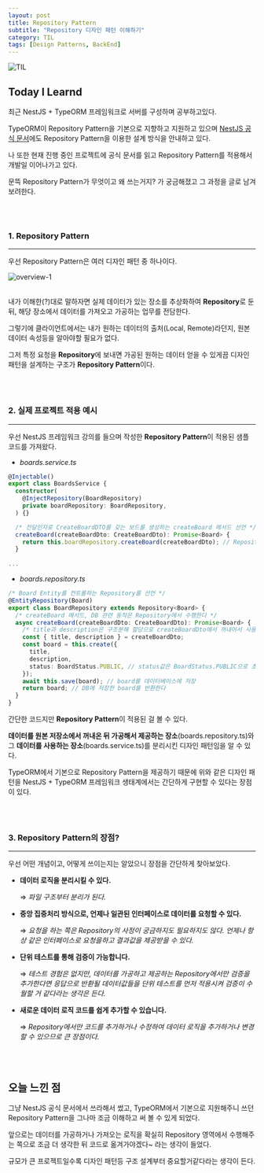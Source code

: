```yaml
---
layout: post
title: Repository Pattern
subtitle: "Repository 디자인 패턴 이해하기"
category: TIL
tags: [Design Patterns, BackEnd]
---
```


![TIL](https://user-images.githubusercontent.com/83164003/157039191-32141e02-51fe-4d34-abeb-02bb8f897dde.jpeg)
## Today I Learnd
최근 NestJS + TypeORM 프레임워크로 서버를 구성하며 공부하고있다.

TypeORM이 Repository Pattern을 기본으로 지향하고 지원하고 있으며 <a href="https://docs.nestjs.com/techniques/database#repository-pattern" target="_blank">NestJS 공식 문서</a>에도 Repository Pattern을 이용한 설계 방식을 안내하고 있다.

나 또한 현재 진행 중인 프로젝트에 공식 문서를 읽고 Repository Pattern를 적용해서 개발일 이어나가고 있다.

문뜩 Repository Pattern가 무엇이고 왜 쓰는거지? 가 궁금해졌고 그 과정을 글로 남겨보려한다.

<br>
<br>

### 1. Repository Pattern
---

우선 Repository Pattern은 여러 디자인 패턴 중 하나이다.

![overview-1](https://user-images.githubusercontent.com/83164003/170282459-fc4d1f03-ef48-485a-b009-f08abd3b915b.png)<br><br>

내가 이해한(?)대로 말하자면 실제 데이터가 있는 장소를 추상화하여 **Repository**로 둔 뒤, 해당 장소에서 데이터를 가져오고 가공하는 업무를 전담한다.

그렇기에 클라이언트에서는 내가 원하는 데이터의 출처(Local, Remote)라던지, 원본 데이터 속성등을 알아야할 필요가 없다. 

그저 특정 요청을 **Repository**에 보내면 가공된 원하는 데이터 얻을 수 있게끔 디자인 패턴을 설계하는 구조가 **Repository Pattern**이다.

<br>
<br>

### 2. 실제 프로젝트 적용 예시
---

우선 NestJS 프레임워크 강의를 들으며 작성한 **Repository Pattern**이 적용된 샘플 코드를 가져왔다.

- *boards.service.ts*

```ts
@Injectable()
export class BoardsService {
  constructor(
    @InjectRepository(BoardRepository)
    private boardRepository: BoardRepository,
  ) {}

  /* 전달인자로 CreateBoardDTO를 갖는 보드를 생성하는 createBoard 메서드 선언 */
  createBoard(createBoardDto: CreateBoardDto): Promise<Board> {
    return this.boardRepository.createBoard(createBoardDto); // Repository 패턴 적용
  }
	
...
```

- *boards.repository.ts*

```ts
/* Board Entity를 컨트롤하는 Repository를 선언 */
@EntityRepository(Board)
export class BoardRepository extends Repository<Board> {
  /* createBoard 메서드, DB 관련 동작은 Repository에서 수행한다 */
  async createBoard(createBoardDto: CreateBoardDto): Promise<Board> {
    /* title과 description은 구조분해 할당으로 createBoardDto에서 꺼내어서 사용해준다 */
    const { title, description } = createBoardDto;
    const board = this.create({
      title,
      description,
      status: BoardStatus.PUBLIC, // status값은 BoardStatus.PUBLIC으로 초기화한다
    });
    await this.save(board); // board를 데이터베이스에 저장
    return board; // DB에 저장한 board를 반환한다
  }
}
```

간단한 코드지만 **Repository Pattern**이 적용된 걸 볼 수 있다.

**데이터를 원본 저장소에서 꺼내온 뒤 가공해서 제공하는 장소**(boards.repository.ts)와 그 **데이터를 사용하는 장소**(boards.service.ts)를 분리시킨 디자인 패턴임을 알 수 있다.

TypeORM에서 기본으로 Repository Pattern을 제공하기 때문에 위와 같은 디자인 패턴을 NestJS + TypeORM 프레임워크 생태계에서는 간단하게 구현할 수 있다는 장점이 있다.

<br>
<br>

### 3. Repository Pattern의 장점?
---

우선 어떤 개념이고, 어떻게 쓰이는지는 알았으니 장점을 간단하게 찾아보았다.

- **데이터 로직을 분리시킬 수 있다.**

  ⇒ *파일 구조부터 분리가 된다.*

- **중앙 집중처리 방식으로, 언제나 일관된 인터페이스로 데이터를 요청할 수 있다.**

  ⇒ *요청을 하는 쪽은 Repository의 사정이 궁금하지도 필요하지도 않다. 언제나 항상 같은 인터페이스로 요청을하고 결과값을 제공받을 수 있다.*
	
- **단위 테스트를 통해 검증이 가능합니다.**

  ⇒ *테스트 경험은 없지만, 데이터를 가공하고 제공하는 Repository에서만 검증을 추가한다면 응답으로 반환될 데이터값들을 단위 테스트를 먼저 적용시켜 검증이 수월할 거 같다라는 생각은 든다.*
	
- **새로운 데이터 로직 코드를 쉽게 추가할 수 있습니다.**

  ⇒ *Repository에서만 코드를 추가하거나 수정하여 데이터 로직을 추가하거나 변경할 수 있으므로 큰 장점이다.*

<br>
<br>

## 오늘 느낀 점

그냥 NestJS 공식 문서에서 쓰라해서 썼고, TypeORM에서 기본으로 지원해주니 쓰던 Repository Pattern을 그나마 조금 이해하고 써 볼 수 있게 되었다.

앞으로는 데이터를 가공하거나 가져오는 로직을 확실히 Repository 영역에서 수행해주는 쪽으로 조금 더 생각한 뒤 코드로 옮겨가야겠다~ 라는 생각이 들었다.

규모가 큰 프로젝트일수록 디자인 패턴등 구조 설계부터 중요할거같다라는 생각이 든다.
	
<br>
<br>

